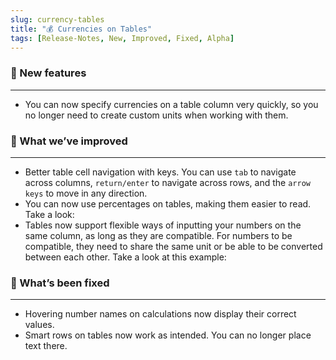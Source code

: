 ```yaml
---
slug: currency-tables
title: "💰 Currencies on Tables"
tags: [Release-Notes, New, Improved, Fixed, Alpha]
---
```



### 🌱 New features
---
* You can now specify currencies on a table column very quickly, so you no longer need to create custom units when working with them.

### 💪 What we’ve improved
---

- Better table cell navigation with keys. You can use `tab` to navigate across columns, `return/enter` to navigate across rows, and the `arrow keys` to move in any direction.
- You can now use percentages on tables, making them easier to read. Take a look:
- Tables now support flexible ways of inputting your numbers on the same column, as long as they are compatible. For numbers to be compatible, they need to share the same unit or be able to be converted between each other. Take a look at this example:

### 🔨 What’s been fixed
---

- Hovering number names on calculations now display their correct values.
- Smart rows on tables now work as intended. You can no longer place text there.
